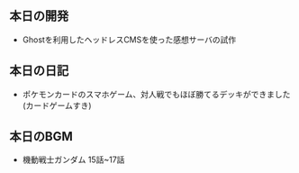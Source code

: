 ## 本日の開発
- Ghostを利用したヘッドレスCMSを使った感想サーバの試作
  
## 本日の日記
- ポケモンカードのスマホゲーム、対人戦でもほぼ勝てるデッキができました(カードゲームすき)

## 本日のBGM
- 機動戦士ガンダム 15話~17話
